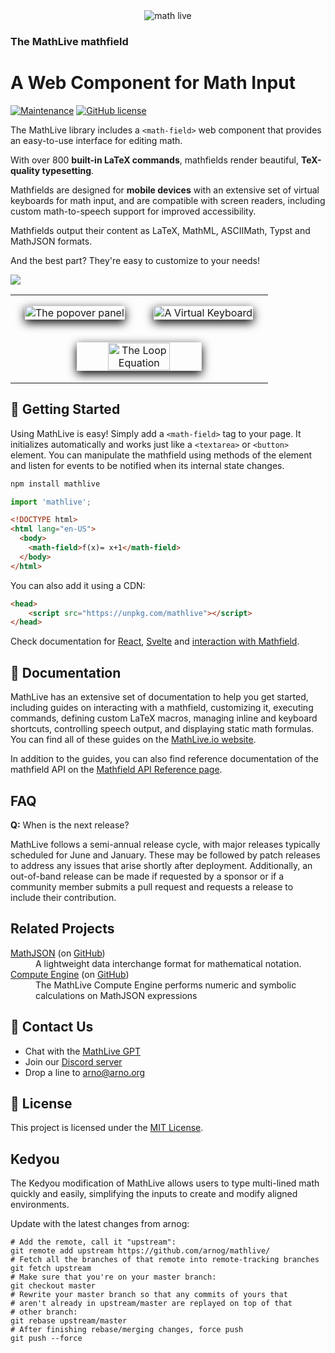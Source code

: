 <div align="center">
    <img alt="math live" src="assets/mathlive-1.png?raw=true">
</div>

<h3>The <strong>MathLive</strong> mathfield</h3>
<h1>A Web Component for Math Input</h1>

[![Maintenance](https://img.shields.io/maintenance/yes/2025.svg)]()
[![GitHub license](https://img.shields.io/badge/license-MIT-brightgreen.svg)](https://raw.githubusercontent.com/arnog/mathlive/master/LICENSE.txt)

The MathLive library includes a `<math-field>` web component that provides an
easy-to-use interface for editing math.

With over 800 **built-in LaTeX commands**, mathfields render beautiful,
**TeX-quality typesetting**.

Mathfields are designed for **mobile devices** with an extensive set of virtual
keyboards for math input, and are compatible with screen readers, including
custom math-to-speech support for improved accessibility.

Mathfields output their content as LaTeX, MathML, ASCIIMath, Typst and MathJSON
formats.

And the best part? They're easy to customize to your needs!

<img src="assets/screenshots/mathlive-demo.png">

<table align="center" >
    <tr>
        <td width='50%' align='center' style="border:none;">
            <img alt="The popover panel" 
            style='margin:15px; box-shadow: 0px 5px 15px #000; border: 1px solid #eee' 
            src="assets/screenshots/popover.png">
        </td>
        <td width='50%' align='center' style="border:none;">
            <img alt="A Virtual Keyboard" 
            style='margin:15px; box-shadow: 0px 5px 15px #000; border: 1px solid #eee' 
            src="assets/screenshots/virtualKeyboard.png">
        </td>
    </tr>
    <tr style="background-color: initial; border: none;">
        <td colspan="2" align="center" style="border:none;">
            <img width="50%" alt="The Loop Equation" 
            style='margin:15px; box-shadow: 0px 5px 15px #000; border: 1px solid #eee' 
            src="assets/screenshots/loop-eqn.png">
        </td>
    </tr>
</table>

## 🚀 Getting Started

Using MathLive is easy! Simply add a `<math-field>` tag to your page. It
initializes automatically and works just like a `<textarea>` or `<button>`
element. You can manipulate the mathfield using methods of the element and
listen for events to be notified when its internal state changes.

```bash
npm install mathlive
```

```javascript
import 'mathlive';
```

```html
<!DOCTYPE html>
<html lang="en-US">
  <body>
    <math-field>f(x)= x+1</math-field>
  </body>
</html>
```

You can also add it using a CDN:

```html
<head>
    <script src="https://unpkg.com/mathlive"></script>
</head>
```

Check documentation for [React](https://cortexjs.io/mathfield/guides/react/),
[Svelte](https://cortexjs.io/mathfield/guides/svelte/) and
[interaction with Mathfield](https://cortexjs.io/mathfield/guides/interacting/).

## 📖 Documentation

MathLive has an extensive set of documentation to help you get started,
including guides on interacting with a mathfield, customizing it, executing
commands, defining custom LaTeX macros, managing inline and keyboard shortcuts,
controlling speech output, and displaying static math formulas. You can find all
of these guides on the [MathLive.io website](https://mathlive.io/).

In addition to the guides, you can also find reference documentation of the
mathfield API on the
[Mathfield API Reference page](https://mathlive.io/mathfield/api/).

## FAQ

**Q:** When is the next release?

MathLive follows a semi-annual release cycle, with major releases typically
scheduled for June and January. These may be followed by patch releases to
address any issues that arise shortly after deployment. Additionally, an
out-of-band release can be made if requested by a sponsor or if a community
member submits a pull request and requests a release to include their
contribution.

## Related Projects

<dl>
  <dt><a href="https://mathlive.io/math-json">MathJSON</a> (on <a href="https://github.com/cortex-js/math-json">GitHub</a>)</dt>
  <dd>A lightweight data interchange format for mathematical notation.</dd>  
  <dt><a href="https://mathlive.io/compute-engine">Compute Engine</a> (on <a href="https://github.com/cortex-js/math-json/tree/master/src/compute-engine">GitHub</a>)</dt>
  <dd>The MathLive Compute Engine performs numeric and symbolic calculations on MathJSON expressions</dd>  
</dl>

## 💬 Contact Us

- Chat with the [MathLive GPT](https://chatgpt.com/g/g-8YgEfR7ig-mathlive-gpt)
- Join our [Discord server](https://discord.gg/yhmvVeJ4Hd)
- Drop a line to [arno@arno.org](arno@arno.org)

## 📃 License

This project is licensed under the [MIT License](LICENSE.txt).

## Kedyou

The Kedyou modification of MathLive allows users to type multi-lined math
quickly and easily, simplifying the inputs to create and modify aligned
environments.

Update with the latest changes from arnog:

```
# Add the remote, call it "upstream":
git remote add upstream https://github.com/arnog/mathlive/
# Fetch all the branches of that remote into remote-tracking branches
git fetch upstream
# Make sure that you're on your master branch:
git checkout master
# Rewrite your master branch so that any commits of yours that
# aren't already in upstream/master are replayed on top of that
# other branch:
git rebase upstream/master
# After finishing rebase/merging changes, force push
git push --force
```
